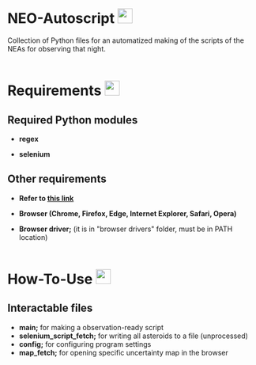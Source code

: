# NEO-Autoscript <img src='https://image.flaticon.com/icons/png/512/547/547436.png' width='30'/>

Collection of Python files for an automatized making of the scripts of the NEAs for observing that night.  
&nbsp;

# Requirements <img src='https://image.flaticon.com/icons/png/512/4295/4295919.png' width='30'/>

## Required Python modules

- **regex**

- **selenium**

## Other requirements

- **Refer to [this link](https://www.selenium.dev/documentation/getting_started/installing_browser_drivers/)**

- **Browser (Chrome, Firefox, Edge, Internet Explorer, Safari, Opera)**
- **Browser driver;** (it is in "browser drivers" folder, must be in PATH location)
  &nbsp;  
  &nbsp;

# How-To-Use <img src='https://image.flaticon.com/icons/png/512/1321/1321639.png' width='30'/>

## Interactable files

- **main;** for making a observation-ready script
- **selenium_script_fetch;** for writing all asteroids to a file (unprocessed)
- **config;** for configuring program settings
- **map_fetch;** for opening specific uncertainty map in the browser

